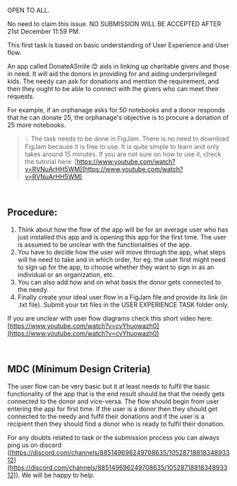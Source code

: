 OPEN TO ALL. 

No need to claim this issue.
NO SUBMISSION WILL BE ACCEPTED AFTER 21st December 11:59 PM.

This first task is based on basic understanding of User Experience and User flow. 

An app called DonateASmile 😊 aids in linking up charitable givers and those in need. It will aid the donors in providing for and aiding underprivileged kids. The needy can ask for donations and mention the requirement, and then they ought to be able to connect with the givers who can meet their requests. 

For example, if an orphanage asks for 50 notebooks and a donor responds that he can donate 25, the orphanage's objective is to procure a donation of 25 more notebooks.

> 💡 The task needs to be done in FigJam. There is no need to download FigJam because it is free to use. It is quite simple to learn and only takes around 15 minutes. If you are not sure on how to use it, check the tutorial here: [https://www.youtube.com/watch?v=RVNuArHH5WM](https://www.youtube.com/watch?v=RVNuArHH5WM)



</br>

## Procedure:

1. Think about how the flow of the app will be for an average user who has just installed this app and is opening this app for the first time. The user is assumed to be unclear with the functionalities of the app.
2. You have to decide how the user will move through the app, what steps will he need to take and in which order, for eg. the user first might need to sign up for the app, to choose whether they want to sign in as an individual or an organization, etc. 
3. You can also add how and on what basis the donor gets connected to the needy.
4. Finally create your ideal user flow in a FigJam file and provide its link (in .txt file). Submit your txt files in the USER EXPERIENCE TASK folder only.

If you are unclear with user flow diagrams check this short video here: [https://www.youtube.com/watch?v=cvYhuowazh0](https://www.youtube.com/watch?v=cvYhuowazh0) 

</br>

## MDC (Minimum Design Criteria)

The user flow can be very basic but it at least needs to fulfil the basic functionality of the app that is the end result should be that the needy gets connected to the donor and vice-versa. The flow should begin from user entering the app for first time. If the user is a donor then they should get connected to the needy and fulfil their donations and if the user is a recipient then they should find a donor who is ready to fulfil their donation.

For any doubts related to task or the submission process you can always ping us on discord ([https://discord.com/channels/885149696249708635/1052871881834893312](https://discord.com/channels/885149696249708635/1052871881834893312)). We will be happy to help.